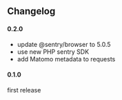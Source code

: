 ## Changelog

#### 0.2.0

- update @sentry/browser to 5.0.5
- use new PHP sentry SDK
- add Matomo metadata to requests

#### 0.1.0

first release
